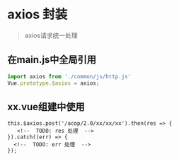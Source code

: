 
# axios 封装

> axios请求统一处理

## 在main.js中全局引用
```javascript
import axios from './common/js/http.js'
Vue.prototype.$axios = axios;
```

## xx.vue组建中使用
```vue
this.$axios.post('/acop/2.0/xx/xx/xx').then(res => {
   <!--  TODO: res 处理  -->
}).catch((err) => {
  <!--  TODO: err 处理  -->
});
```
